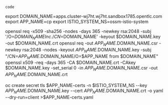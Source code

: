 # 

`code`

export DOMAIN_NAME=apps.cluster-wj7ht.wj7ht.sandbox1785.opentlc.com
export APP_NAME=cp
export ISTIO_SYSTEM_NS=ossm-istio-system

openssl req -x509 -sha256 -nodes -days 365 -newkey rsa:2048 -subj '/O=$DOMAIN_NAME Inc./CN=$DOMAIN_NAME' -keyout $DOMAIN_NAME.key -out $DOMAIN_NAME.crt
openssl req -out $APP_NAME.$DOMAIN_NAME.csr -newkey rsa:2048 -nodes -keyout $APP_NAME.$DOMAIN_NAME.key -subj "/CN=$APP_NAME.$DOMAIN_NAME/O=$APP_NAME from $DOMAIN_NAME"
openssl x509 -req -days 365 -CA $DOMAIN_NAME.crt -CAkey $DOMAIN_NAME.key -set_serial 0 -in $APP_NAME.$DOMAIN_NAME.csr -out $APP_NAME.$DOMAIN_NAME.crt

oc create secret tls $APP_NAME-certs -n $ISTIO_SYSTEM_NS --key $APP_NAME.$DOMAIN_NAME.key --cert $APP_NAME.$DOMAIN_NAME.crt -o yaml --dry-run=client >$APP_NAME-certs.yaml
